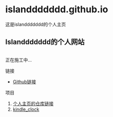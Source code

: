 # islanddddddd.github.io
这是islanddddddd的个人主页
    <div>
        <div>
            <h2>Islanddddddd的个人网站</h2>
            <img src="img/头像.jpeg" alt="">
        </div>
        <div>
            <p>正在施工中...</p>
        </div>
        <div>
            链接
            <ul>
                <li><a href="https://github.com/islanddddddd">Github链接</a></li>
            </ul>
            项目
            <ol>
                <li><a href="https://github.com/islanddddddd/islanddddddd.github.io">个人主页的仓库链接</a></li>
                <li><a href="./html/clock/clock.html">kindle_clock</a></li>
            </ol>
        </div>
    </div>